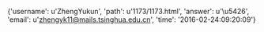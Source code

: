 {'username': u'ZhengYukun', 'path': u'1173/1173.html', 'answer': u'\u5426', 'email': u'zhengyk11@mails.tsinghua.edu.cn', 'time': '2016-02-24:09:20:09'}